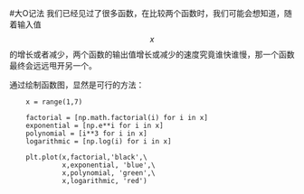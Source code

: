 #大O记法
我们已经见过了很多函数，在比较两个函数时，我们可能会想知道，随着输入值$$x$$的增长或者减少，两个函数的输出值增长或减少的速度究竟谁快谁慢，那一个函数最终会远远甩开另一个。  

通过绘制函数图，显然是可行的方法：    
```
	x = range(1,7)

	factorial = [np.math.factorial(i) for i in x]
	exponential = [np.e**i for i in x]
	polynomial = [i**3 for i in x]
	logarithmic = [np.log(i) for i in x]

	plt.plot(x,factorial,'black',\
    	     x,exponential, 'blue',\
        	 x,polynomial, 'green',\
         	 x,logarithmic, 'red')
```


